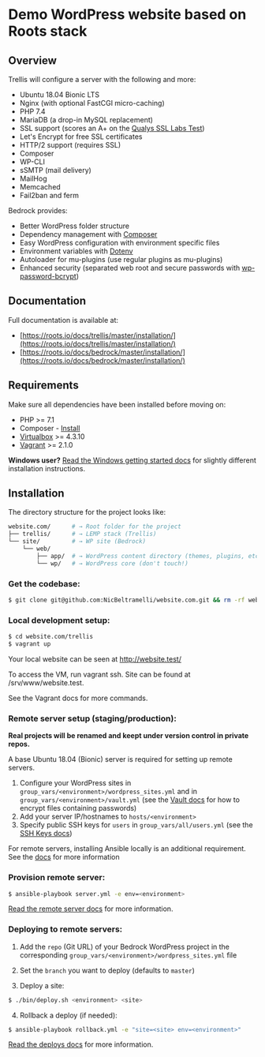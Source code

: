 # Demo WordPress website based on Roots stack


## Overview

Trellis will configure a server with the following and more:

- Ubuntu 18.04 Bionic LTS
- Nginx (with optional FastCGI micro-caching)
- PHP 7.4
- MariaDB (a drop-in MySQL replacement)
- SSL support (scores an A+ on the [Qualys SSL Labs Test](https://www.ssllabs.com/ssltest/))
- Let's Encrypt for free SSL certificates
- HTTP/2 support (requires SSL)
- Composer
- WP-CLI
- sSMTP (mail delivery)
- MailHog
- Memcached
- Fail2ban and ferm

Bedrock provides:

- Better WordPress folder structure
- Dependency management with [Composer](https://getcomposer.org)
- Easy WordPress configuration with environment specific files
- Environment variables with [Dotenv](https://github.com/vlucas/phpdotenv)
- Autoloader for mu-plugins (use regular plugins as mu-plugins)
- Enhanced security (separated web root and secure passwords with [wp-password-bcrypt](https://github.com/roots/wp-password-bcrypt))


## Documentation

Full documentation is available at:
- [https://roots.io/docs/trellis/master/installation/](https://roots.io/docs/trellis/master/installation/)
- [https://roots.io/docs/bedrock/master/installation/](https://roots.io/docs/bedrock/master/installation/)


## Requirements

Make sure all dependencies have been installed before moving on:

- PHP >= 7.1
- Composer - [Install](https://getcomposer.org/doc/00-intro.md#installation-linux-unix-osx)
- [Virtualbox](https://www.virtualbox.org/wiki/Downloads) >= 4.3.10
- [Vagrant](https://www.vagrantup.com/downloads.html) >= 2.1.0

**Windows user?** [Read the Windows getting started docs](https://roots.io/docs/getting-started/windows/#working-with-trellis) for slightly different installation instructions.


## Installation

The directory structure for the project looks like:

```bash
website.com/      # → Root folder for the project
├── trellis/      # → LEMP stack (Trellis)
└── site/         # → WP site (Bedrock)
    └── web/
        ├── app/  # → WordPress content directory (themes, plugins, etc.)
        └── wp/   # → WordPress core (don't touch!)
```

### Get the codebase:

```bash
$ git clone git@github.com:NicBeltramelli/website.com.git && rm -rf website.com/.git
```

### Local development setup:

```bash
$ cd website.com/trellis
$ vagrant up
```
Your local website can be seen at http://website.test/

To access the VM, run vagrant ssh. Site can be found at /srv/www/website.test.

See the Vagrant docs for more commands.

### Remote server setup (staging/production):

**Real projects will be renamed and keept under version control in private repos.**

A base Ubuntu 18.04 (Bionic) server is required for setting up remote servers.

1. Configure your WordPress sites in `group_vars/<environment>/wordpress_sites.yml` and in `group_vars/<environment>/vault.yml` (see the [Vault docs](https://roots.io/docs/trellis/master/vault/) for how to encrypt files containing passwords)
2. Add your server IP/hostnames to `hosts/<environment>`
3. Specify public SSH keys for `users` in `group_vars/all/users.yml` (see the [SSH Keys docs](https://roots.io/docs/trellis/master/ssh-keys/))

For remote servers, installing Ansible locally is an additional requirement. See the [docs](https://roots.io/docs/trellis/master/remote-server-setup/#requirements) for more information

### Provision remote server:

```bash
$ ansible-playbook server.yml -e env=<environment>
```

[Read the remote server docs](https://roots.io/docs/trellis/master/remote-server-setup/) for more information.

### Deploying to remote servers:

1. Add the `repo` (Git URL) of your Bedrock WordPress project in the corresponding `group_vars/<environment>/wordpress_sites.yml` file
2. Set the `branch` you want to deploy (defaults to `master`)

3. Deploy a site:

```bash
$ ./bin/deploy.sh <environment> <site>
```

4. Rollback a deploy (if needed):

```bash
$ ansible-playbook rollback.yml -e "site=<site> env=<environment>"
```

[Read the deploys docs](https://roots.io/docs/trellis/master/deployments/) for more information.
